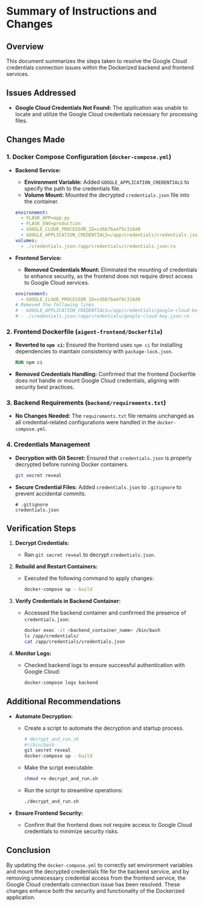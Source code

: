 # Summary of Instructions and Changes

## Overview

This document summarizes the steps taken to resolve the Google Cloud credentials connection issues within the Dockerized backend and frontend services.

## Issues Addressed

- **Google Cloud Credentials Not Found:** The application was unable to locate and utilize the Google Cloud credentials necessary for processing files.

## Changes Made

### 1. Docker Compose Configuration (`docker-compose.yml`)

- **Backend Service:**
  - **Environment Variable:** Added `GOOGLE_APPLICATION_CREDENTIALS` to specify the path to the credentials file.
  - **Volume Mount:** Mounted the decrypted `credentials.json` file into the container.

  ```yaml
  environment:
    - FLASK_APP=app.py
    - FLASK_ENV=production
    - GOOGLE_CLOUD_PROCESSOR_ID=cdbb7ba4f9c316d0
    - GOOGLE_APPLICATION_CREDENTIALS=/app/credentials/credentials.json
  volumes:
    - ./credentials.json:/app/credentials/credentials.json:ro
  ```

- **Frontend Service:**
  - **Removed Credentials Mount:** Eliminated the mounting of credentials to enhance security, as the frontend does not require direct access to Google Cloud services.

  ```yaml
  environment:
    - GOOGLE_CLOUD_PROCESSOR_ID=cdbb7ba4f9c316d0
  # Removed the following lines
  # - GOOGLE_APPLICATION_CREDENTIALS=/app/credentials/google-cloud-key.json
  # - ./credentials.json:/app/credentials/google-cloud-key.json:ro
  ```

### 2. Frontend Dockerfile (`aigent-frontend/Dockerfile`)

- **Reverted to `npm ci`:** Ensured the frontend uses `npm ci` for installing dependencies to maintain consistency with `package-lock.json`.

  ```dockerfile
  RUN npm ci
  ```

- **Removed Credentials Handling:** Confirmed that the frontend Dockerfile does not handle or mount Google Cloud credentials, aligning with security best practices.

### 3. Backend Requirements (`backend/requirements.txt`)

- **No Changes Needed:** The `requirements.txt` file remains unchanged as all credential-related configurations were handled in the `docker-compose.yml`.

### 4. Credentials Management

- **Decryption with Git Secret:** Ensured that `credentials.json` is properly decrypted before running Docker containers.

  ```bash
  git secret reveal
  ```

- **Secure Credential Files:** Added `credentials.json` to `.gitignore` to prevent accidental commits.

  ```gitignore
  # .gitignore
  credentials.json
  ```

## Verification Steps

1. **Decrypt Credentials:**
   - Ran `git secret reveal` to decrypt `credentials.json`.

2. **Rebuild and Restart Containers:**
   - Executed the following command to apply changes:
     ```bash
     docker-compose up --build
     ```

3. **Verify Credentials in Backend Container:**
   - Accessed the backend container and confirmed the presence of `credentials.json`:
     ```bash
     docker exec -it <backend_container_name> /bin/bash
     ls /app/credentials/
     cat /app/credentials/credentials.json
     ```

4. **Monitor Logs:**
   - Checked backend logs to ensure successful authentication with Google Cloud:
     ```bash
     docker-compose logs backend
     ```

## Additional Recommendations

- **Automate Decryption:**
  - Create a script to automate the decryption and startup process.
    ```bash
    # decrypt_and_run.sh
    #!/bin/bash
    git secret reveal
    docker-compose up --build
    ```
  - Make the script executable:
    ```bash
    chmod +x decrypt_and_run.sh
    ```
  - Run the script to streamline operations:
    ```bash
    ./decrypt_and_run.sh
    ```

- **Ensure Frontend Security:**
  - Confirm that the frontend does not require access to Google Cloud credentials to minimize security risks.

## Conclusion

By updating the `docker-compose.yml` to correctly set environment variables and mount the decrypted credentials file for the backend service, and by removing unnecessary credential access from the frontend service, the Google Cloud credentials connection issue has been resolved. These changes enhance both the security and functionality of the Dockerized application. 
